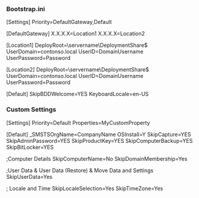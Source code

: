 ### Bootstrap.ini
[Settings]
Priority=DefaultGateway,Default

[DefaultGateway]
X.X.X.X=Location1
X.X.X.X=Location2

[Location1]
DeployRoot=\\servername\DeploymentShare$
UserDomain=contonso.local
UserID=DomainUsername
UserPassword=Password

[Location2]
DeployRoot=\\servername\DeploymentShare$
UserDomain=contonso.local
UserID=DomainUsername
UserPassword=Password

[Default]
SkipBDDWelcome=YES
KeyboardLocale=en-US


###  Custom Settings
[Settings]
Priority=Default
Properties=MyCustomProperty

[Default]
_SMSTSOrgName=CompanyName
OSInstall=Y
SkipCapture=YES
SkipAdminPassword=YES
SkipProductKey=YES
SkipComputerBackup=YES
SkipBitLocker=YES

;Computer Details
SkipComputerName=No
SkipDomainMembership=Yes


;User Data & User Data (Restore) & Move Data and Settings
SkipUserData=Yes

; Locale and Time
SkipLocaleSelection=Yes
SkipTimeZone=Yes
